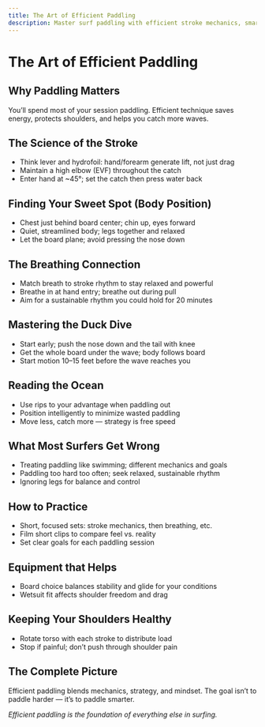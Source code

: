 ```yaml
---
title: The Art of Efficient Paddling
description: Master surf paddling with efficient stroke mechanics, smart body position, and calm breathing.
---
```


# The Art of Efficient Paddling

## Why Paddling Matters
You’ll spend most of your session paddling. Efficient technique saves energy, protects shoulders, and helps you catch more waves.

## The Science of the Stroke
- Think lever and hydrofoil: hand/forearm generate lift, not just drag
- Maintain a high elbow (EVF) throughout the catch
- Enter hand at ~45°; set the catch then press water back

## Finding Your Sweet Spot (Body Position)
- Chest just behind board center; chin up, eyes forward
- Quiet, streamlined body; legs together and relaxed
- Let the board plane; avoid pressing the nose down

## The Breathing Connection
- Match breath to stroke rhythm to stay relaxed and powerful
- Breathe in at hand entry; breathe out during pull
- Aim for a sustainable rhythm you could hold for 20 minutes

## Mastering the Duck Dive
- Start early; push the nose down and the tail with knee
- Get the whole board under the wave; body follows board
- Start motion 10–15 feet before the wave reaches you

## Reading the Ocean
- Use rips to your advantage when paddling out
- Position intelligently to minimize wasted paddling
- Move less, catch more — strategy is free speed

## What Most Surfers Get Wrong
- Treating paddling like swimming; different mechanics and goals
- Paddling too hard too often; seek relaxed, sustainable rhythm
- Ignoring legs for balance and control

## How to Practice
- Short, focused sets: stroke mechanics, then breathing, etc.
- Film short clips to compare feel vs. reality
- Set clear goals for each paddling session

## Equipment that Helps
- Board choice balances stability and glide for your conditions
- Wetsuit fit affects shoulder freedom and drag

## Keeping Your Shoulders Healthy
- Rotate torso with each stroke to distribute load
- Stop if painful; don’t push through shoulder pain

## The Complete Picture
Efficient paddling blends mechanics, strategy, and mindset. The goal isn’t to paddle harder — it’s to paddle smarter.

_Efficient paddling is the foundation of everything else in surfing._


